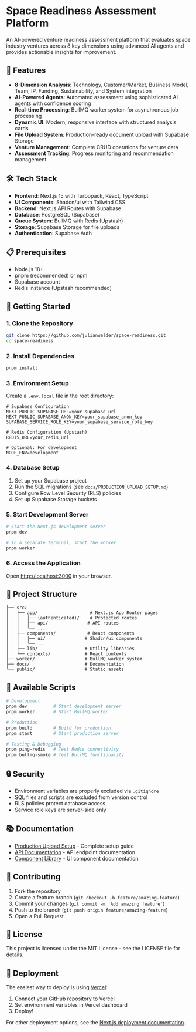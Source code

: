 # Space Readiness Assessment Platform

An AI-powered venture readiness assessment platform that evaluates space industry ventures across 8 key dimensions using advanced AI agents and provides actionable insights for improvement.

## 🚀 Features

- **8-Dimension Analysis**: Technology, Customer/Market, Business Model, Team, IP, Funding, Sustainability, and System Integration
- **AI-Powered Agents**: Automated assessment using sophisticated AI agents with confidence scoring
- **Real-time Processing**: BullMQ worker system for asynchronous job processing
- **Dynamic UI**: Modern, responsive interface with structured analysis cards
- **File Upload System**: Production-ready document upload with Supabase Storage
- **Venture Management**: Complete CRUD operations for venture data
- **Assessment Tracking**: Progress monitoring and recommendation management

## 🛠 Tech Stack

- **Frontend**: Next.js 15 with Turbopack, React, TypeScript
- **UI Components**: Shadcn/ui with Tailwind CSS
- **Backend**: Next.js API Routes with Supabase
- **Database**: PostgreSQL (Supabase)
- **Queue System**: BullMQ with Redis (Upstash)
- **Storage**: Supabase Storage for file uploads
- **Authentication**: Supabase Auth

## 📋 Prerequisites

- Node.js 18+ 
- pnpm (recommended) or npm
- Supabase account
- Redis instance (Upstash recommended)

## 🚀 Getting Started

### 1. Clone the Repository

```bash
git clone https://github.com/julianwalder/space-readiness.git
cd space-readiness
```

### 2. Install Dependencies

```bash
pnpm install
```

### 3. Environment Setup

Create a `.env.local` file in the root directory:

```env
# Supabase Configuration
NEXT_PUBLIC_SUPABASE_URL=your_supabase_url
NEXT_PUBLIC_SUPABASE_ANON_KEY=your_supabase_anon_key
SUPABASE_SERVICE_ROLE_KEY=your_supabase_service_role_key

# Redis Configuration (Upstash)
REDIS_URL=your_redis_url

# Optional: For development
NODE_ENV=development
```

### 4. Database Setup

1. Set up your Supabase project
2. Run the SQL migrations (see `docs/PRODUCTION_UPLOAD_SETUP.md`)
3. Configure Row Level Security (RLS) policies
4. Set up Supabase Storage buckets

### 5. Start Development Server

```bash
# Start the Next.js development server
pnpm dev

# In a separate terminal, start the worker
pnpm worker
```

### 6. Access the Application

Open [http://localhost:3000](http://localhost:3000) in your browser.

## 📁 Project Structure

```
├── src/
│   ├── app/                    # Next.js App Router pages
│   │   ├── (authenticated)/    # Protected routes
│   │   ├── api/               # API routes
│   │   └── ...
│   ├── components/            # React components
│   │   ├── ui/               # Shadcn/ui components
│   │   └── ...
│   ├── lib/                  # Utility libraries
│   └── contexts/             # React contexts
├── worker/                   # BullMQ worker system
├── docs/                     # Documentation
└── public/                   # Static assets
```

## 🔧 Available Scripts

```bash
# Development
pnpm dev          # Start development server
pnpm worker       # Start BullMQ worker

# Production
pnpm build        # Build for production
pnpm start        # Start production server

# Testing & Debugging
pnpm ping-redis   # Test Redis connectivity
pnpm bullmq-smoke # Test BullMQ functionality
```

## 🔒 Security

- Environment variables are properly excluded via `.gitignore`
- SQL files and scripts are excluded from version control
- RLS policies protect database access
- Service role keys are server-side only

## 📚 Documentation

- [Production Upload Setup](docs/PRODUCTION_UPLOAD_SETUP.md) - Complete setup guide
- [API Documentation](src/app/api/) - API endpoint documentation
- [Component Library](src/components/) - UI component documentation

## 🤝 Contributing

1. Fork the repository
2. Create a feature branch (`git checkout -b feature/amazing-feature`)
3. Commit your changes (`git commit -m 'Add amazing feature'`)
4. Push to the branch (`git push origin feature/amazing-feature`)
5. Open a Pull Request

## 📄 License

This project is licensed under the MIT License - see the LICENSE file for details.

## 🚀 Deployment

The easiest way to deploy is using [Vercel](https://vercel.com):

1. Connect your GitHub repository to Vercel
2. Set environment variables in Vercel dashboard
3. Deploy!

For other deployment options, see the [Next.js deployment documentation](https://nextjs.org/docs/app/building-your-application/deploying).
